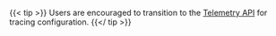 ---
---
{{< tip >}}
Users are encouraged to transition to the [Telemetry API](/docs/tasks/observability/telemetry/) for tracing configuration.
{{</ tip >}}

